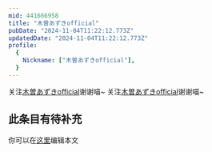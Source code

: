 ```yaml
---
mid: 441666958
title: "木曽あずきofficial"
pubDate: "2024-11-04T11:22:12.773Z"
updatedDate: "2024-11-04T11:22:12.773Z"
profile:
  {
    Nickname: ["木曽あずきofficial"],
  }
---
```


关注[木曽あずきofficial](https://space.bilibili.com/441666958)谢谢喵~ 关注[木曽あずきofficial](https://space.bilibili.com/441666958)谢谢喵~

## 此条目有待补充
你可以在[这里](https://github.com/Yuhanawa/VTuber.ICU/edit/master/src/content/v/木曽あずきofficial/index.md)编辑本文
